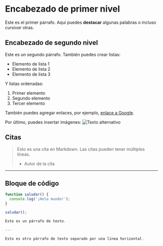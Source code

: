 # Encabezado de primer nivel

Este es el primer párrafo. Aquí puedes **destacar** algunas palabras o incluso *cursivar* otras.

## Encabezado de segundo nivel

Este es un segundo párrafo. También puedes crear listas:

- Elemento de lista 1
- Elemento de lista 2
- Elemento de lista 3

Y listas ordenadas:

1. Primer elemento
2. Segundo elemento
3. Tercer elemento

También puedes agregar enlaces, por ejemplo, [enlace a Google](https://www.google.com/).

Por último, puedes insertar imágenes:
![Texto alternativo](https://via.placeholder.com/150)

## Citas

> Esto es una cita en Markdown. Las citas pueden tener múltiples líneas.
> - Autor de la cita

---

## Bloque de código

```javascript
function saludar() {
  console.log('¡Hola mundo!');
}

saludar();

Este es un párrafo de texto.

---

Esto es otro párrafo de texto separado por una línea horizontal.
